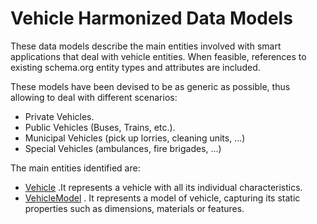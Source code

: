 # Vehicle Harmonized Data Models

These data models describe the main entities involved with smart applications that deal with vehicle entities.
When feasible, references to existing schema.org entity types and attributes are included.

These models have been devised to be as generic as possible, thus allowing to deal with different scenarios: 

+ Private Vehicles. 
+ Public Vehicles (Buses, Trains, etc.).  
+ Municipal Vehicles (pick up lorries, cleaning units, ...)
+ Special Vehicles (ambulances, fire brigades, ...)

The main entities identified are:

+ [Vehicle](../Vehicle/doc/spec.md) .It represents a vehicle with all its individual characteristics. 
+ [VehicleModel](../VehicleModel/doc/spec.md) .
It represents a model of vehicle, capturing its static properties such as dimensions, materials or features.